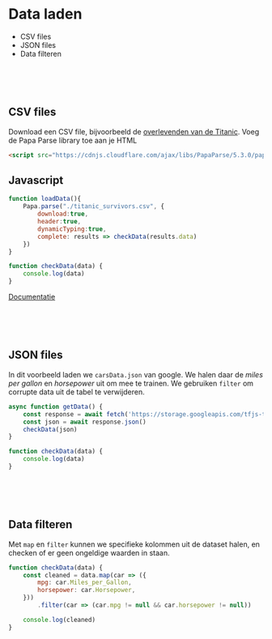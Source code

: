 # Data laden

- CSV files
- JSON files
- Data filteren

<br>
<br>
<br>

## CSV files

Download een CSV file, bijvoorbeeld de [overlevenden van de Titanic](https://www.kaggle.com/c/titanic/data?select=train.csv). Voeg de Papa Parse library toe aan je HTML

```HTML
<script src="https://cdnjs.cloudflare.com/ajax/libs/PapaParse/5.3.0/papaparse.min.js"></script>
```

## Javascript

```javascript
function loadData(){
    Papa.parse("./titanic_survivors.csv", {
        download:true,
        header:true, 
        dynamicTyping:true,
        complete: results => checkData(results.data)
    })
}

function checkData(data) {
    console.log(data)
}
```
[Documentatie](https://www.papaparse.com)

<br>
<br>
<br>

## JSON files

In dit voorbeeld laden we `carsData.json` van google. We halen daar de *miles per gallon* en *horsepower* uit om mee te trainen. We gebruiken `filter` om corrupte data uit de tabel te verwijderen.

```javascript
async function getData() {
    const response = await fetch('https://storage.googleapis.com/tfjs-tutorials/carsData.json')
    const json = await response.json()
    checkData(json)
}

function checkData(data) {
    console.log(data)
}
```

<br>
<br>
<br>

## Data filteren

Met `map` en `filter` kunnen we specifieke kolommen uit de dataset halen, en checken of er geen ongeldige waarden in staan. 

```javascript
function checkData(data) {
    const cleaned = data.map(car => ({
        mpg: car.Miles_per_Gallon,
        horsepower: car.Horsepower,
    }))
        .filter(car => (car.mpg != null && car.horsepower != null))

    console.log(cleaned)
}
```